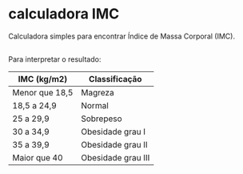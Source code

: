 # calculadora IMC

Calculadora simples para encontrar Índice de Massa Corporal (IMC).
##

Para interpretar o resultado:

| IMC (kg/m2) | Classificação |
| ------------- | ------------- |
| Menor que 18,5 | Magreza  |
| 18,5 a 24,9	  | Normal |
| 25 a 29,9	  | Sobrepeso |
| 30 a 34,9	 | Obesidade grau I |
| 35 a 39,9   | Obesidade grau II |
| Maior que 40	 | Obesidade grau III |
